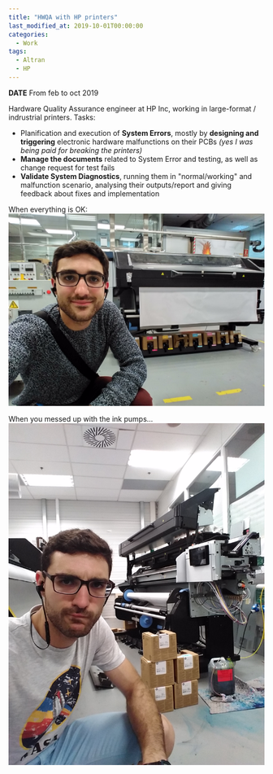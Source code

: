 ```yaml
---
title: "HWQA with HP printers"
last_modified_at: 2019-10-01T00:00:00
categories:
  - Work
tags:
  - Altran
  - HP
---
```


**DATE** From feb to oct 2019

Hardware Quality Assurance engineer at HP Inc, working in large-format / indrustrial printers. Tasks:
- Planification and execution of **System Errors**, mostly by **designing and triggering** electronic hardware malfunctions on their PCBs _(yes I was being paid for breaking the printers)_
- **Manage the documents** related to System Error and testing, as well as change request for test fails 
- **Validate System Diagnostics**, running them in "normal/working" and malfunction scenario, analysing their outputs/report and giving feedback about fixes and implementation


When everything is OK: ![polestar](assets/images/polestar.jpg/)

When you messed up with the ink pumps... ![prototype](assets/images/pumpfail.jpg/)



